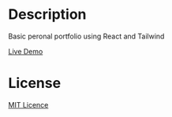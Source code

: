 # Description

Basic peronal portfolio using React and Tailwind

[Live Demo](https://gorkemu.github.io/portfolio-react)

# License

[MIT Licence](https://github.com/gorkemu/portfolio-react/blob/04a4e303cded4ad967fe83924077b84ed26432f3/LICENSE)
